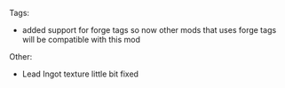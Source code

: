Tags:
+ added support for forge tags so now other mods that uses forge tags will be compatible with this mod

Other:
- Lead Ingot texture little bit fixed